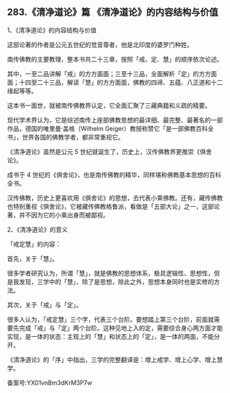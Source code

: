 ## 283.《清净道论》篇 《清净道论》的内容结构与价值
1、《清净道论》的内容结构与价值


这部论著的作者是公元五世纪的觉音尊者，他是北印度的婆罗门种姓。


南传佛教的主要教理，整本书共二十三章，按照「戒、定、慧」的顺序依次论述。


其中，一至二品讲解「戒」的方方面面；三至十三品，全面解析「定」的方方面面；十四至二十三品，解读「慧」的方方面面，佛教的四谛、五蕴、八正道和十二缘起等等。


这本书一面世，就被南传佛教界认定，它全面汇聚了三藏典籍和义疏的精要。


现代学术界认为，它是综述南传上座部佛教思想的最详细、最完整、最著名的一部作品，德国的唯里曼·盖格（Wilhelm Geiger）教授称赞它「是一部佛教百科全书」，世界各国的佛教学者，都非常重视它。


《清净道论》虽然是公元 5 世纪就诞生了，历史上，汉传佛教界更推崇《俱舍论》。


成书于 4 世纪的《俱舍论》，也是南传佛教的精华，同样堪称佛教基本思想的百科全书。


汉传佛教，历史上更喜欢用《俱舍论》的思想，去代表小乘佛教。还有，藏传佛教也特别重视《俱舍论》，它被藏传佛教格鲁派，看做是「五部大论」之一，这部论著，并不因为它的小乘出身而被鄙视。


2、《清净道论》的意义


「戒定慧」的内容：


首先，关于「慧」。


很多学者研究认为，所谓「慧」，就是佛教的思想体系，极具逻辑性、思想性，但是我发现，三学中的「慧」，除了是思想，除此之外，思想本身同时也是实修的方法。


其次，关于「戒」与「定」。


很多人认为，「戒定慧」三个字，代表三个台阶。要想踏上第三个台阶，前面就需要先完成「戒」与「定」两个台阶。这种见地上入的定，需要综合身心两方面才能实现，是一体的状态：主观上的「慧」和状态上的「定」，是一体的两面，不能分开。


《清净道论》的「序」中指出，三学的完整翻译是：增上戒学、增上心学、增上慧学。


备案号:YX01vnBm3dKrM3P7w

